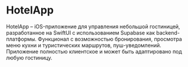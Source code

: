 # HotelApp
HotelApp – iOS-приложение для управления небольшой гостиницей, разработанное на SwiftUI с использованием Supabase как backend-платформы. Функционал с возможностью бронирования, просмотра меню кухни и туристических маршрутов, пуш-уведомлений. Приложение полностью клиентское и может быть адаптировано под любую гостиницу.
